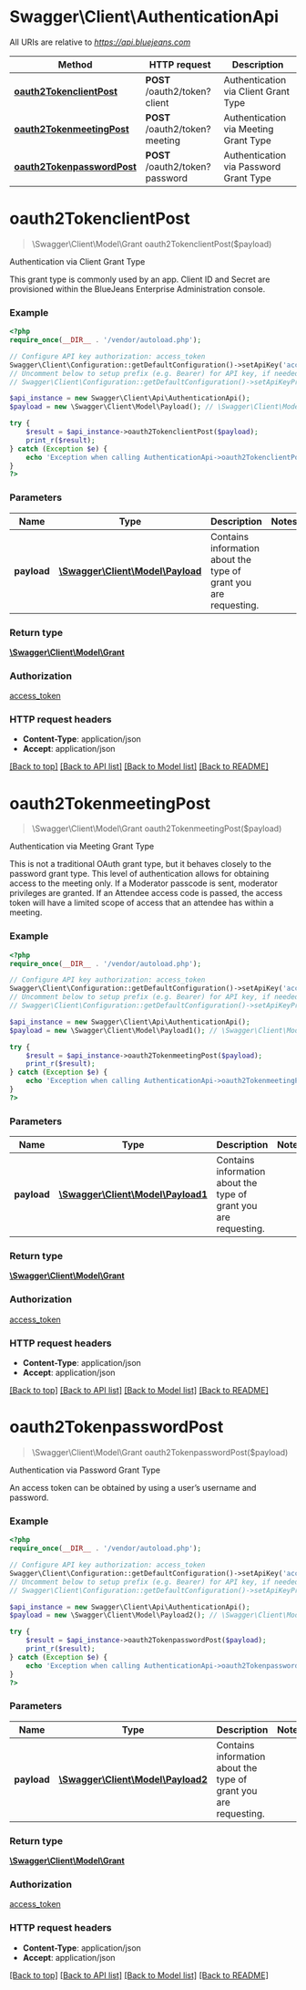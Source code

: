 # Swagger\Client\AuthenticationApi

All URIs are relative to *https://api.bluejeans.com*

Method | HTTP request | Description
------------- | ------------- | -------------
[**oauth2TokenclientPost**](AuthenticationApi.md#oauth2TokenclientPost) | **POST** /oauth2/token?client | Authentication via Client Grant Type
[**oauth2TokenmeetingPost**](AuthenticationApi.md#oauth2TokenmeetingPost) | **POST** /oauth2/token?meeting | Authentication via Meeting Grant Type
[**oauth2TokenpasswordPost**](AuthenticationApi.md#oauth2TokenpasswordPost) | **POST** /oauth2/token?password | Authentication via Password Grant Type


# **oauth2TokenclientPost**
> \Swagger\Client\Model\Grant oauth2TokenclientPost($payload)

Authentication via Client Grant Type

This grant type is commonly used by an app. Client ID and Secret are provisioned within the BlueJeans Enterprise Administration console.

### Example
```php
<?php
require_once(__DIR__ . '/vendor/autoload.php');

// Configure API key authorization: access_token
Swagger\Client\Configuration::getDefaultConfiguration()->setApiKey('access_token', 'YOUR_API_KEY');
// Uncomment below to setup prefix (e.g. Bearer) for API key, if needed
// Swagger\Client\Configuration::getDefaultConfiguration()->setApiKeyPrefix('access_token', 'Bearer');

$api_instance = new Swagger\Client\Api\AuthenticationApi();
$payload = new \Swagger\Client\Model\Payload(); // \Swagger\Client\Model\Payload | Contains information about the type of grant you are requesting.

try {
    $result = $api_instance->oauth2TokenclientPost($payload);
    print_r($result);
} catch (Exception $e) {
    echo 'Exception when calling AuthenticationApi->oauth2TokenclientPost: ', $e->getMessage(), PHP_EOL;
}
?>
```

### Parameters

Name | Type | Description  | Notes
------------- | ------------- | ------------- | -------------
 **payload** | [**\Swagger\Client\Model\Payload**](../Model/\Swagger\Client\Model\Payload.md)| Contains information about the type of grant you are requesting. |

### Return type

[**\Swagger\Client\Model\Grant**](../Model/Grant.md)

### Authorization

[access_token](../../README.md#access_token)

### HTTP request headers

 - **Content-Type**: application/json
 - **Accept**: application/json

[[Back to top]](#) [[Back to API list]](../../README.md#documentation-for-api-endpoints) [[Back to Model list]](../../README.md#documentation-for-models) [[Back to README]](../../README.md)

# **oauth2TokenmeetingPost**
> \Swagger\Client\Model\Grant oauth2TokenmeetingPost($payload)

Authentication via Meeting Grant Type

This is not a traditional OAuth grant type, but it behaves closely to the password grant type. This level of authentication allows for obtaining access to the meeting only. If a Moderator passcode is sent, moderator privileges are granted. If an Attendee access code is passed, the access token will have a limited scope of access that an attendee has within a meeting.

### Example
```php
<?php
require_once(__DIR__ . '/vendor/autoload.php');

// Configure API key authorization: access_token
Swagger\Client\Configuration::getDefaultConfiguration()->setApiKey('access_token', 'YOUR_API_KEY');
// Uncomment below to setup prefix (e.g. Bearer) for API key, if needed
// Swagger\Client\Configuration::getDefaultConfiguration()->setApiKeyPrefix('access_token', 'Bearer');

$api_instance = new Swagger\Client\Api\AuthenticationApi();
$payload = new \Swagger\Client\Model\Payload1(); // \Swagger\Client\Model\Payload1 | Contains information about the type of grant you are requesting.

try {
    $result = $api_instance->oauth2TokenmeetingPost($payload);
    print_r($result);
} catch (Exception $e) {
    echo 'Exception when calling AuthenticationApi->oauth2TokenmeetingPost: ', $e->getMessage(), PHP_EOL;
}
?>
```

### Parameters

Name | Type | Description  | Notes
------------- | ------------- | ------------- | -------------
 **payload** | [**\Swagger\Client\Model\Payload1**](../Model/\Swagger\Client\Model\Payload1.md)| Contains information about the type of grant you are requesting. |

### Return type

[**\Swagger\Client\Model\Grant**](../Model/Grant.md)

### Authorization

[access_token](../../README.md#access_token)

### HTTP request headers

 - **Content-Type**: application/json
 - **Accept**: application/json

[[Back to top]](#) [[Back to API list]](../../README.md#documentation-for-api-endpoints) [[Back to Model list]](../../README.md#documentation-for-models) [[Back to README]](../../README.md)

# **oauth2TokenpasswordPost**
> \Swagger\Client\Model\Grant oauth2TokenpasswordPost($payload)

Authentication via Password Grant Type

An access token can be obtained by using a user’s username and password.

### Example
```php
<?php
require_once(__DIR__ . '/vendor/autoload.php');

// Configure API key authorization: access_token
Swagger\Client\Configuration::getDefaultConfiguration()->setApiKey('access_token', 'YOUR_API_KEY');
// Uncomment below to setup prefix (e.g. Bearer) for API key, if needed
// Swagger\Client\Configuration::getDefaultConfiguration()->setApiKeyPrefix('access_token', 'Bearer');

$api_instance = new Swagger\Client\Api\AuthenticationApi();
$payload = new \Swagger\Client\Model\Payload2(); // \Swagger\Client\Model\Payload2 | Contains information about the type of grant you are requesting.

try {
    $result = $api_instance->oauth2TokenpasswordPost($payload);
    print_r($result);
} catch (Exception $e) {
    echo 'Exception when calling AuthenticationApi->oauth2TokenpasswordPost: ', $e->getMessage(), PHP_EOL;
}
?>
```

### Parameters

Name | Type | Description  | Notes
------------- | ------------- | ------------- | -------------
 **payload** | [**\Swagger\Client\Model\Payload2**](../Model/\Swagger\Client\Model\Payload2.md)| Contains information about the type of grant you are requesting. |

### Return type

[**\Swagger\Client\Model\Grant**](../Model/Grant.md)

### Authorization

[access_token](../../README.md#access_token)

### HTTP request headers

 - **Content-Type**: application/json
 - **Accept**: application/json

[[Back to top]](#) [[Back to API list]](../../README.md#documentation-for-api-endpoints) [[Back to Model list]](../../README.md#documentation-for-models) [[Back to README]](../../README.md)

